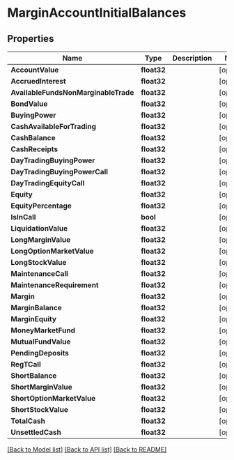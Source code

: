# MarginAccountInitialBalances

## Properties

Name | Type | Description | Notes
------------ | ------------- | ------------- | -------------
**AccountValue** | **float32** |  | [optional] 
**AccruedInterest** | **float32** |  | [optional] 
**AvailableFundsNonMarginableTrade** | **float32** |  | [optional] 
**BondValue** | **float32** |  | [optional] 
**BuyingPower** | **float32** |  | [optional] 
**CashAvailableForTrading** | **float32** |  | [optional] 
**CashBalance** | **float32** |  | [optional] 
**CashReceipts** | **float32** |  | [optional] 
**DayTradingBuyingPower** | **float32** |  | [optional] 
**DayTradingBuyingPowerCall** | **float32** |  | [optional] 
**DayTradingEquityCall** | **float32** |  | [optional] 
**Equity** | **float32** |  | [optional] 
**EquityPercentage** | **float32** |  | [optional] 
**IsInCall** | **bool** |  | [optional] 
**LiquidationValue** | **float32** |  | [optional] 
**LongMarginValue** | **float32** |  | [optional] 
**LongOptionMarketValue** | **float32** |  | [optional] 
**LongStockValue** | **float32** |  | [optional] 
**MaintenanceCall** | **float32** |  | [optional] 
**MaintenanceRequirement** | **float32** |  | [optional] 
**Margin** | **float32** |  | [optional] 
**MarginBalance** | **float32** |  | [optional] 
**MarginEquity** | **float32** |  | [optional] 
**MoneyMarketFund** | **float32** |  | [optional] 
**MutualFundValue** | **float32** |  | [optional] 
**PendingDeposits** | **float32** |  | [optional] 
**RegTCall** | **float32** |  | [optional] 
**ShortBalance** | **float32** |  | [optional] 
**ShortMarginValue** | **float32** |  | [optional] 
**ShortOptionMarketValue** | **float32** |  | [optional] 
**ShortStockValue** | **float32** |  | [optional] 
**TotalCash** | **float32** |  | [optional] 
**UnsettledCash** | **float32** |  | [optional] 

[[Back to Model list]](../README.md#documentation-for-models) [[Back to API list]](../README.md#documentation-for-api-endpoints) [[Back to README]](../README.md)


